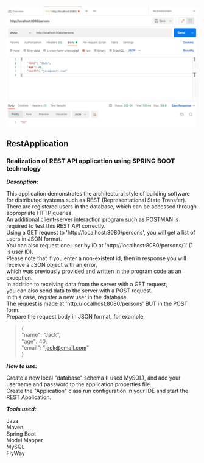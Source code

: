 
![screenshot](screenshot.jpg)

## RestApplication

### Realization of REST API application using SPRING BOOT technology

***Description:***

This application demonstrates the architectural style of building software 
for distributed systems such as REST (Representational State Transfer).
There are registered users in the database, which can be accessed through appropriate HTTP queries. <br/>
An additional client-server interaction program such as POSTMAN is required to test this REST API correctly. <br/>
Using a GET request to 'http://localhost:8080/persons', you will get a list of users in JSON format. <br/>
You can also request one user by ID at 'http://localhost:8080/persons/1' (1 is user ID). <br/>
Please note that if you enter a non-existent id, then in response you will receive a JSON object with an error, <br/>
which was previously provided and written in the program code as an exception. <br/>
In addition to receiving data from the server with a GET request, <br/>
you can also send data to the server with a POST request. <br/>
In this case, register a new user in the database. <br/>
The request is made at 'http://localhost:8080/persons' BUT in the POST form. <br/>
Prepare the request body in JSON format, for example: <br/>
> { <br/>
"name": "Jack", <br/>
"age": 40, <br/>
"email": "jack@email.com" <br/>
} <br/>
>

***How to use:***

Create a new local "database" schema (I used MySQL), and add your username and password to the application.properties file. <br/>
Create the "Application" class run configuration in your IDE and start the REST Application.

***Tools used:***

Java <br/>
Maven <br/>
Spring Boot <br/>
Model Mapper <br/>
MySQL <br/>
FlyWay <br/>
